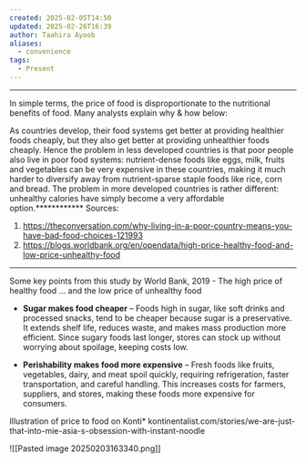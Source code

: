 ```yaml
---
created: 2025-02-05T14:50
updated: 2025-02-26T16:39
author: Taahira Ayoob
aliases:
  - convenience
tags:
  - Present
---
```

---

In simple terms, the price of food is disproportionate to the nutritional benefits of food. Many analysts explain why & how below:

As countries develop, their food systems get better at providing healthier foods cheaply, but they also get better at providing unhealthier foods cheaply. Hence the problem in less developed countries is that poor people also live in poor food systems: nutrient-dense foods like eggs, milk, fruits and vegetables can be very expensive in these countries, making it much harder to diversify away from nutrient-sparse staple foods like rice, corn and bread. The problem in more developed countries is rather different: unhealthy calories have simply become a very affordable option.************ 
Sources: 

1. https://theconversation.com/why-living-in-a-poor-country-means-you-have-bad-food-choices-121993
2. https://blogs.worldbank.org/en/opendata/high-price-healthy-food-and-low-price-unhealthy-food
-------------------------------------------------------------------------------------------------

Some key points from this study by World Bank, 2019 - The high price of healthy food … and the low price of unhealthy food 

- **Sugar makes food cheaper** – Foods high in sugar, like soft drinks and processed snacks, tend to be cheaper because sugar is a preservative. It extends shelf life, reduces waste, and makes mass production more efficient. Since sugary foods last longer, stores can stock up without worrying about spoilage, keeping costs low.

- **Perishability makes food more expensive** – Fresh foods like fruits, vegetables, dairy, and meat spoil quickly, requiring refrigeration, faster transportation, and careful handling. This increases costs for farmers, suppliers, and stores, making these foods more expensive for consumers.

Illustration of price to food on Konti*
kontinentalist.com/stories/we-are-just-that-into-mie-asia-s-obsession-with-instant-noodle

![[Pasted image 20250203163340.png]]
